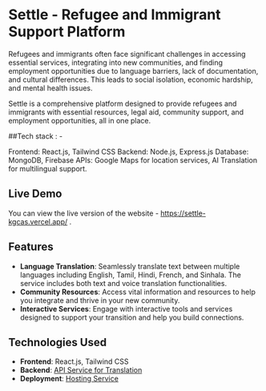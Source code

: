 # Settle - Refugee and Immigrant Support Platform

Refugees and immigrants often face significant challenges in accessing essential services, integrating into new communities, and finding employment opportunities due to language barriers, lack of documentation, and cultural differences. This leads to social isolation, economic hardship, and mental health issues.

Settle is a comprehensive platform designed to provide refugees and immigrants  with essential resources, legal aid, community support, and employment opportunities, all in one place.


##Tech stack : -

Frontend: React.js, Tailwind CSS
Backend: Node.js, Express.js
Database: MongoDB, Firebase
APIs: Google Maps for location services, AI Translation for multilingual support.



## Live Demo

You can view the live version of the website - https://settle-kgcas.vercel.app/ .


## Features

- **Language Translation**: Seamlessly translate text between multiple languages including English, Tamil, Hindi, French, and Sinhala. The service includes both text and voice translation functionalities.
- **Community Resources**: Access vital information and resources to help you integrate and thrive in your new community.
- **Interactive Services**: Engage with interactive tools and services designed to support your transition and help you build connections.

## Technologies Used

- **Frontend**: React.js, Tailwind CSS
- **Backend**: [API Service for Translation](https://api.mymemory.translated.net/)
- **Deployment**: [Hosting Service](vercel)





